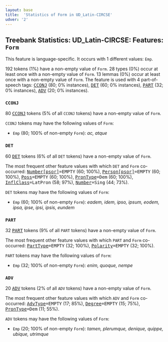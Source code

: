 ```yaml
---
layout: base
title:  'Statistics of Form in UD_Latin-CIRCSE'
udver: '2'
---
```


## Treebank Statistics: UD_Latin-CIRCSE: Features: `Form`

This feature is language-specific.
It occurs with 1 different values: `Emp`.

192 tokens (1%) have a non-empty value of `Form`.
28 types (0%) occur at least once with a non-empty value of `Form`.
13 lemmas (0%) occur at least once with a non-empty value of `Form`.
The feature is used with 4 part-of-speech tags: <tt><a href="la_circse-pos-CCONJ.html">CCONJ</a></tt> (80; 0% instances), <tt><a href="la_circse-pos-DET.html">DET</a></tt> (60; 0% instances), <tt><a href="la_circse-pos-PART.html">PART</a></tt> (32; 0% instances), <tt><a href="la_circse-pos-ADV.html">ADV</a></tt> (20; 0% instances).

### `CCONJ`

80 <tt><a href="la_circse-pos-CCONJ.html">CCONJ</a></tt> tokens (5% of all `CCONJ` tokens) have a non-empty value of `Form`.

`CCONJ` tokens may have the following values of `Form`:

* `Emp` (80; 100% of non-empty `Form`): <em>ac, atque</em>

### `DET`

60 <tt><a href="la_circse-pos-DET.html">DET</a></tt> tokens (6% of all `DET` tokens) have a non-empty value of `Form`.

The most frequent other feature values with which `DET` and `Form` co-occurred: <tt><a href="la_circse-feat-Number-psor.html">Number[psor]</a></tt><tt>=EMPTY</tt> (60; 100%), <tt><a href="la_circse-feat-Person-psor.html">Person[psor]</a></tt><tt>=EMPTY</tt> (60; 100%), <tt><a href="la_circse-feat-Poss.html">Poss</a></tt><tt>=EMPTY</tt> (60; 100%), <tt><a href="la_circse-feat-PronType.html">PronType</a></tt><tt>=Dem</tt> (60; 100%), <tt><a href="la_circse-feat-InflClass.html">InflClass</a></tt><tt>=LatPron</tt> (58; 97%), <tt><a href="la_circse-feat-Number.html">Number</a></tt><tt>=Sing</tt> (44; 73%).

`DET` tokens may have the following values of `Form`:

* `Emp` (60; 100% of non-empty `Form`): <em>eadem, idem, ipso, ipsum, eodem, ipsa, ipse, ipsi, ipsis, eundem</em>

### `PART`

32 <tt><a href="la_circse-pos-PART.html">PART</a></tt> tokens (9% of all `PART` tokens) have a non-empty value of `Form`.

The most frequent other feature values with which `PART` and `Form` co-occurred: <tt><a href="la_circse-feat-PartType.html">PartType</a></tt><tt>=EMPTY</tt> (32; 100%), <tt><a href="la_circse-feat-Polarity.html">Polarity</a></tt><tt>=EMPTY</tt> (32; 100%).

`PART` tokens may have the following values of `Form`:

* `Emp` (32; 100% of non-empty `Form`): <em>enim, quoque, nempe</em>

### `ADV`

20 <tt><a href="la_circse-pos-ADV.html">ADV</a></tt> tokens (2% of all `ADV` tokens) have a non-empty value of `Form`.

The most frequent other feature values with which `ADV` and `Form` co-occurred: <tt><a href="la_circse-feat-AdvType.html">AdvType</a></tt><tt>=EMPTY</tt> (17; 85%), <tt><a href="la_circse-feat-Degree.html">Degree</a></tt><tt>=EMPTY</tt> (15; 75%), <tt><a href="la_circse-feat-PronType.html">PronType</a></tt><tt>=Dem</tt> (11; 55%).

`ADV` tokens may have the following values of `Form`:

* `Emp` (20; 100% of non-empty `Form`): <em>tamen, plerumque, denique, quippe, ubique, utrimque</em>

